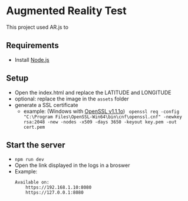 # Augmented Reality Test

This project used AR.js to 

## Requirements
* Install [Node.js](https://nodejs.org/en/) 

## Setup
* Open the index.html and replace the LATITUDE and LONGITUDE
* optional: replace the image in the `assets` folder
* generate a SSL certificate
    * example: (Windows with [OpenSSL v1.1.1o](https://slproweb.com/products/Win32OpenSSL.html)) ` openssl req -config "C:\Program Files\OpenSSL-Win64\bin\cnf\openssl.cnf" -newkey rsa:2048 -new -nodes -x509 -days 3650 -keyout key.pem -out cert.pem`

## Start the server
* `npm run dev`
* Open the link displayed in the logs in a broswer
* Example:
    ```
    Available on:
        https://192.168.1.10:8080
        https://127.0.0.1:8080
    ```